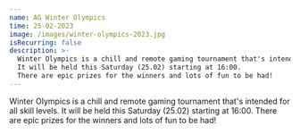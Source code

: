 ```yaml
---
name: AG Winter Olympics
time: 25-02-2023
image: /images/winter-olympics-2023.jpg
isRecurring: false
description: >-
  Winter Olympics is a chill and remote gaming tournament that's intended for all skill levels. 
  It will be held this Saturday (25.02) starting at 16:00. 
  There are epic prizes for the winners and lots of fun to be had!
---
```


Winter Olympics is a chill and remote gaming tournament that's intended for all skill levels.
It will be held this Saturday (25.02) starting at 16:00.
There are epic prizes for the winners and lots of fun to be had!
